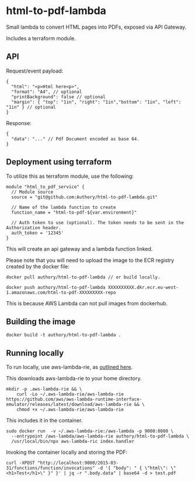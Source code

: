 # html-to-pdf-lambda

Small lambda to convert HTML pages into PDFs, exposed via API Gateway.

Includes a terraform module.

## API

Request/event payload: 

```
{
  "html": "<p>Html here<p>",
  "format": "A4", // optional
  "printBackground": false // optional
  "margin": { "top": "1in", "right": "1in","bottom": "1in", "left": "1in" } // optional
}
```

Response: 

```
{
  "data": "..." // Pdf Document encoded as base 64.
}
```

## Deployment using terraform

To utilize this as terraform module, use the following:

```
module "html_to_pdf_service" {
  // Module source
  source = "git@github.com:Authory/html-to-pdf-lambda.git"

  // Name of the lambda function to create
  function_name = "html-to-pdf-${var.environment}"

  // Auth token to use (optional). The token needs to be sent in the Authorization header.
  auth_token = '12345'
}
```

This will create an api gateway and a lambda function linked.

Please note that you will need to upload the image to the ECR registry created by the docker file:

```
docker pull authory/html-to-pdf-lambda // or build locally. 

docker push authory/html-to-pdf-lambda XXXXXXXXXX.dkr.ecr.eu-west-1.amazonaws.com/html-to-pdf-XXXXXXXXX-repo
```

This is because AWS Lambda can not pull images from dockerhub.

## Building the image

```
docker build -t authory/html-to-pdf-lambda .
```

## Running locally

To run locally, use aws-lambda-rie, as [outlined here](https://github.com/aws/aws-lambda-nodejs-runtime-interface-client#local-testing).

This downloads aws-lambda-rie to your home directory.

```
mkdir -p .aws-lambda-rie && \
    curl -Lo ~/.aws-lambda-rie/aws-lambda-rie https://github.com/aws/aws-lambda-runtime-interface-emulator/releases/latest/download/aws-lambda-rie && \
    chmod +x ~/.aws-lambda-rie/aws-lambda-rie
```

This includes it in the container.

```
sudo docker run  -v ~/.aws-lambda-rie:/aws-lambda -p 9000:8080 \
  --entrypoint /aws-lambda/aws-lambda-rie authory/html-to-pdf-lambda \
  /usr/local/bin/npx aws-lambda-ric index.handler
```

Invoking the container locally and storing the PDF: 

```
curl -XPOST "http://localhost:9000/2015-03-31/functions/function/invocations" -d '{ "body": " { \"html\": \"<h1>Test</h1>\" }" }' | jq -r ".body.data" | base64 -d > test.pdf
```